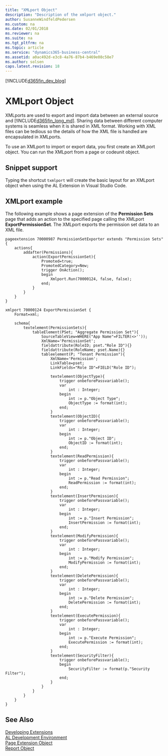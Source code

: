 ```yaml
---
title: "XMLport Object"
description: "Description of the xmlport object."
author: SusanneWindfeldPedersen
ms.custom: na
ms.date: 02/01/2018
ms.reviewer: na
ms.suite: na
ms.tgt_pltfrm: na
ms.topic: article
ms.service: "dynamics365-business-central"
ms.assetid: a0ac492d-e3c8-4a76-87b4-b469e08c58e7
ms.author: solsen
caps.latest.revision: 18
---
```


[!INCLUDE[d365fin_dev_blog](includes/d365fin_dev_blog.md)]

# XMLport Object
XMLports are used to export and import data between an external source and [!INCLUDE[d365fin_long_md](includes/d365fin_long_md.md)]. Sharing data between different computer systems is seamless when it is shared in XML format. Working with XML files can be tedious so the details of how the XML file is handled are encapsulated in XMLports.

To use an XMLport to import or export data, you first create an XMLport object. You can run the XMLport from a page or codeunit object.

## Snippet support
Typing the shortcut ```txmlport``` will create the basic layout for an XMLport object when using the AL Extension in Visual Studio Code.

## XMLport example
The following example shows a page extension of the **Permission Sets** page that adds an action to the specified page calling the XMLport **ExportPermissionSet**. The XMLport exports the permission set data to an XML file. 

```
pageextension 70000987 PermissionSetExporter extends "Permission Sets"
{
    actions{
        addafter(Permissions){
            action(ExportPermissionSet){
                Promoted=true;
                PromotedCategory=New;
                trigger OnAction();
                begin
                    Xmlport.Run(70000124, false, false);
                end;
            }
        }
    }
}

xmlport 70000124 ExportPermissionSet {
    Format=xml;

    schema{
        textelement(PermissionSets){
            tableElement(PSet; "Aggregate Permission Set"){
                SourceTableView=WHERE("App Name"=FILTER(<>''));
                XmlName='PermissionSet';
                fieldattribute(RoleID; pset."Role ID"){}
                fieldattribute(RoleName; pset.Name){}
                tableelement(P; "Tenant Permission"){
                    XmlName='Permission';
                    LinkTable=pset;
                    LinkFields="Role ID"=FIELD("Role ID");
                    
                    textelement(ObjectType){
                        trigger onbeforePassvariable();
                        var
                            int : Integer;
                        begin
                            int := p."Object Type";
                            ObjectType := format(int);
                        end;
                    }
                    textelement(ObjectID){
                        trigger onbeforePassvariable();
                        var
                            int : Integer;
                        begin
                            int := p."Object ID";
                            ObjectID := format(int);
                        end;
                    }
                    textelement(ReadPermission){
                        trigger onbeforePassvariable();
                        var
                            int : Integer;
                        begin
                            int := p."Read Permission";
                            ReadPermission := format(int);
                        end;
                    }
                    textelement(InsertPermission){
                        trigger onbeforePassvariable();
                        var
                            int : Integer;
                        begin
                            int := p."Insert Permission";
                            InsertPermission := format(int);
                        end;
                    }
                    textelement(ModifyPermission){
                        trigger onbeforePassvariable();
                        var
                            int : Integer;
                        begin
                            int := p."Modify Permission";
                            ModifyPermission := format(int);
                        end;
                    }
                    textelement(DeletePermission){
                        trigger onbeforePassvariable();
                        var
                            int : Integer;
                        begin
                            int := p."Delete Permission";
                            DeletePermission := format(int);
                        end;
                    }
                    textelement(ExecutePermission){
                        trigger onbeforePassvariable();
                        var
                            int : Integer;
                        begin
                            int := p."Execute Permission";
                            ExecutePermission := format(int);
                        end;
                    }
                    textelement(SecurityFilter){
                        trigger onbeforePassvariable();
                        begin
                            SecurityFilter := format(p."Security Filter");
                        end;
                    }
                }
            }
        }
    }
}
```

## See Also
[Developing Extensions](devenv-dev-overview.md)  
[AL Development Environment](devenv-reference-overview.md)  
[Page Extension Object](devenv-page-ext-object.md)  
[Report Object](devenv-report-object.md)  